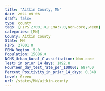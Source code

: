 ```yaml
---
title: "Aitkin County, MN"
date: 2021-05-08
draft: false
type: county
tags: [FIPS:27001.0,FEMA:5.0,Non-core,Green]
categories: [MN]
County: Aitkin County
State: MN
FIPS: 27001.0
FEMA_Region: 5.0
Population: 15886.0
NCHS_Urban_Rural_Classification: Non-core
Tests_in_prior_14_days: 1092.0
Fourteen_day_test_rate_per_100000: 6874.0
Percent_Positivity_in_prior_14_days: 0.048
Level: Green
url: /states/MN/aitkin-county
---
```



